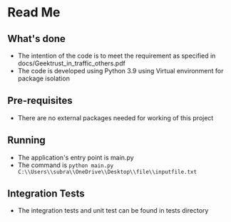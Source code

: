 # Read Me
## What's done
- The intention of the code is to meet the requirement as specified in docs/Geektrust_in_traffic_others.pdf
- The code is developed using Python 3.9 using Virtual environment for package isolation


## Pre-requisites  
- There are no external packages needed for working of this project 


## Running
- The application's entry point is main.py
- The command is `python main.py C:\\Users\\subra\\OneDrive\\Desktop\\file\\inputfile.txt`
  

## Integration Tests
- The integration tests and unit test can be found in tests directory

